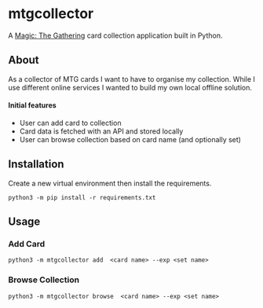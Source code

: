 # mtgcollector
A [Magic: The Gathering](https://magic.wizards.com/en/magic-gameplay) card collection application built in Python.

## About
As a collector of MTG cards I want to have to organise my collection. While I use different online services I wanted to build my own local offline solution.
#### Initial features
* User can add card to collection
* Card data is fetched with an API and stored locally
* User can browse collection based on card name (and optionally set)

## Installation
Create a new virtual environment then install the requirements.
```
python3 -m pip install -r requirements.txt
```

## Usage
### Add Card
```
python3 -m mtgcollector add  <card name> --exp <set name>
```

### Browse Collection
```
python3 -m mtgcollector browse  <card name> --exp <set name>
```

